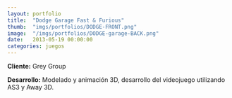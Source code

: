 ```yaml
---
layout:	portfolio
title:	"Dodge Garage Fast & Furious"
thumb:	"imgs/portfolios/DODGE-FRONT.png"
image:  "/imgs/portfolios/DODGE-garage-BACK.png"
date:   2013-05-19 00:00:00
categories: juegos
---
```


**Cliente:** Grey Group

**Desarrollo:** Modelado y animación 3D, desarrollo del videojuego utilizando AS3 y Away 3D.